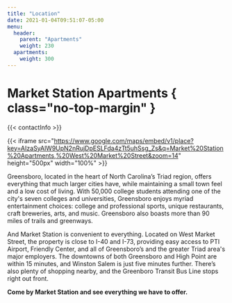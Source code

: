```yaml
---
title: "Location"
date: 2021-01-04T09:51:07-05:00
menu:
  header:
    parent: "Apartments"
    weight: 230
  apartments:
    weight: 300
---
```


# Market Station Apartments { class="no-top-margin" }

{{< contactInfo >}}

{{< iframe src="https://www.google.com/maps/embed/v1/place?key=AIzaSyAlW9UpN2nRujDpESLFda4zTt5uhSsg_Zs&q=Market%20Station%20Apartments,%20West%20Market%20Street&zoom=14" height="500px" width="100%" >}}

Greensboro, located in the heart of North Carolina’s Triad region, offers everything
that much larger cities have, while maintaining a small town feel and a low cost of
living. With 50,000 college students attending one of the city's seven colleges and
universities, Greensboro enjoys myriad entertainment choices: college and professional
sports, unique restaurants, craft breweries, arts, and music. Greensboro also boasts
more than 90 miles of trails and greenways.

And Market Station is convenient to everything. Located on West Market Street, the
property is close to I-40 and I-73, providing easy access to  PTI Airport, Friendly
Center, and all of Greensboro’s and the greater Triad area's major employers. The
downtowns of both Greensboro and High Point are within 15 minutes, and Winston Salem
is just five minutes further. There’s also plenty of shopping nearby, and the Greenboro
Transit Bus Line stops right out front.

**Come by Market Station and see everything we have to offer.**
